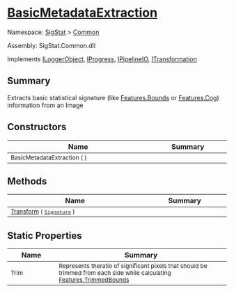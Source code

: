 # [BasicMetadataExtraction](./BasicMetadataExtraction.md)

Namespace: [SigStat]() > [Common](./README.md)

Assembly: SigStat.Common.dll

Implements [ILoggerObject](./ILoggerObject.md), [IProgress](./Helpers/IProgress.md), [IPipelineIO](./Pipeline/IPipelineIO.md), [ITransformation](./ITransformation.md)

## Summary
Extracts basic statistical signature (like [Features.Bounds](https://github.com/hargitomi97/sigstat/blob/master/docs/md/SigStat/Common/Features.md) or [Features.Cog](https://github.com/hargitomi97/sigstat/blob/master/docs/md/SigStat/Common/Features.md)) information from an Image

## Constructors

| Name | Summary | 
| --- | --- | 
| <sub>BasicMetadataExtraction (  )</sub><img width=200/>| <sub></sub><img width=200/>| <br>


## Methods

| Name | Summary | 
| --- | --- | 
| <sub>[Transform](./Methods/BasicMetadataExtraction-100663456.md) ( [`Signature`](./Signature.md) )</sub><img width=200/>| <sub></sub><img width=200/>| <br>


## Static Properties

| Name | Summary | 
| --- | --- | 
| <sub>Trim</sub><img width=200/>| <sub>Represents theratio of significant pixels that should be trimmed  from each side while calculating [Features.TrimmedBounds](https://github.com/hargitomi97/sigstat/blob/master/docs/md/SigStat/Common/Features.md)</sub><img width=200/>| <br>


